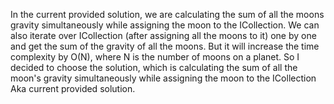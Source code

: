 In the current provided solution, we are calculating the sum of all the moons gravity simultaneously while assigning the moon to the ICollection<Moon>.
We can also iterate over ICollection<Moon> (after assigning all the moons to it) one by one and get the sum of the gravity of all the moons.
But it will increase the time complexity by O(N), where N is the number of moons on a planet.
So I decided to choose the solution, which is calculating the sum of all the moon's gravity simultaneously while assigning the moon to the ICollection<Moon> Aka current provided solution.
